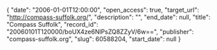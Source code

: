 {
  "date": "2006-01-01T12:00:00", 
  "open_access": true, 
  "target_url": "http://compass-suffolk.org/", 
  "description": "", 
  "end_date": null, 
  "title": "Compass Suffolk", 
  "record_id": "20060101T120000/boUX4ze6NlPsZQ8ZZyV/6w==", 
  "publisher": "compass-suffolk.org", 
  "slug": 60588204, 
  "start_date": null
}

